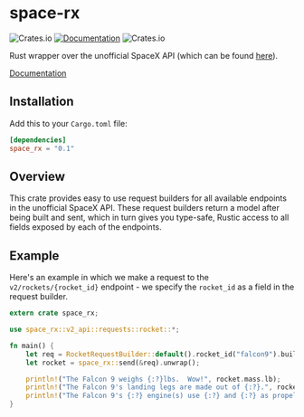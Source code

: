 # space-rx

![Crates.io](https://img.shields.io/crates/v/space_rx.svg)
[![Documentation](https://docs.rs/space-rx/badge.svg?style=flat-square)](https://docs.rs/space-rx/)
![Crates.io](https://img.shields.io/crates/l/space_rx.svg)



Rust wrapper over the unofficial SpaceX API (which can be found [here](https://github.com/r-spacex/SpaceX-API)).

[Documentation](https://docs.rs/space-rx/)

## Installation

Add this to your `Cargo.toml` file:

```toml
[dependencies]
space_rx = "0.1"
```

## Overview

This crate provides easy to use request builders for all available endpoints in the unofficial SpaceX API.  These request builders return a model after being built and sent, which in turn gives you type-safe, Rustic access to all fields exposed by each of the endpoints.

## Example

Here's an example in which we make a request to the `v2/rockets/{rocket_id}` endpoint - we specify the `rocket_id` as a field in the request builder.

```rust
extern crate space_rx;

use space_rx::v2_api::requests::rocket::*;

fn main() {
    let req = RocketRequestBuilder::default().rocket_id("falcon9").build().unwrap();
    let rocket = space_rx::send(&req).unwrap();

    println!("The Falcon 9 weighs {:?}lbs.  Wow!", rocket.mass.lb);
    println!("The Falcon 9's landing legs are made out of {:?}.", rocket.landing_legs.material.unwrap());
    println!("The Falcon 9's {:?} engine(s) use {:?} and {:?} as propellant.", rocket.engines.number, rocket.engines.propellant_1, rocket.engines.propellant_2);
}
```



